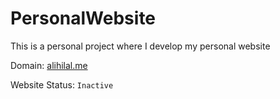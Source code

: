# PersonalWebsite

This is a personal project where I develop my personal website

Domain: [alihilal.me](www.alihilal.me) 

Website Status: ```Inactive ```
